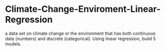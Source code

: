 # Climate-Change-Enviroment-Linear-Regression
 a data set on climate change or the environment that has both continuous data (numbers) and discrete (categorical). Using linear regression, build 5 models.

